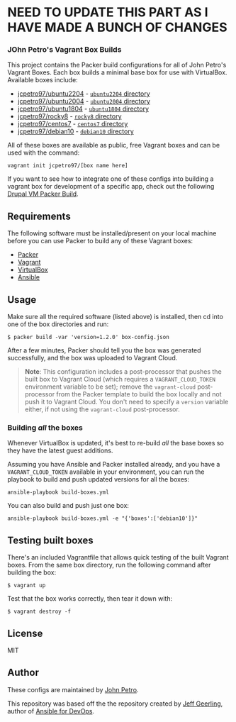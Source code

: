 # NEED TO UPDATE THIS PART AS I HAVE MADE A BUNCH OF CHANGES


### JOhn Petro's Vagrant Box Builds


This project contains the Packer build configurations for all of John Petro's Vagrant Boxes. Each box builds a minimal base box for use with VirtualBox. Available boxes include:

  - [jcpetro97/ubuntu2204](https://app.vagrantup.com/jcpetro97/boxes/ubuntu2204) - [`ubuntu2204` directory](ubuntu2204/)
  - [jcpetro97/ubuntu2004](https://app.vagrantup.com/jcpetro97/boxes/ubuntu2004) - [`ubuntu2004` directory](ubuntu2004/)
  - [jcpetro97/ubuntu1804](https://app.vagrantup.com/jcpetro97/boxes/ubuntu1804) - [`ubuntu1804` directory](ubuntu1804/)
  - [jcpetro97/rocky8](https://app.vagrantup.com/jcpetro97/boxes/rocky8) - [`rocky8` directory](rocky8/)
  - [jcpetro97/centos7](https://app.vagrantup.com/jcpetro97/boxes/centos7) - [`centos7` directory](centos7/)
  - [jcpetro97/debian10](https://app.vagrantup.com/jcpetro97/boxes/debian10) - [`debian10` directory](debian10/)

All of these boxes are available as public, free Vagrant boxes and can be used with the command:

    vagrant init jcpetro97/[box name here]

If you want to see how to integrate one of these configs into building a vagrant box for development of a specific app, check out the following  [Drupal VM Packer Build](https://github.com/geerlingguy/packer-drupal-vm).

## Requirements

The following software must be installed/present on your local machine before you can use Packer to build any of these Vagrant boxes:

  - [Packer](http://www.packer.io/)
  - [Vagrant](http://vagrantup.com/)
  - [VirtualBox](https://www.virtualbox.org/)
  - [Ansible](https://docs.ansible.com/ansible/latest/installation_guide/intro_installation.html)

## Usage

Make sure all the required software (listed above) is installed, then cd into one of the box directories and run:

    $ packer build -var 'version=1.2.0' box-config.json

After a few minutes, Packer should tell you the box was generated successfully, and the box was uploaded to Vagrant Cloud.

> **Note**: This configuration includes a post-processor that pushes the built box to Vagrant Cloud (which requires a `VAGRANT_CLOUD_TOKEN` environment variable to be set); remove the `vagrant-cloud` post-processor from the Packer template to build the box locally and not push it to Vagrant Cloud. You don't need to specify a `version` variable either, if not using the `vagrant-cloud` post-processor.

### Building _all_ the boxes

Whenever VirtualBox is updated, it's best to re-build _all_ the base boxes so they have the latest guest additions.

Assuming you have Ansible and Packer installed already, and you have a `VAGRANT_CLOUD_TOKEN` available in your environment, you can run the playbook to build and push updated versions for all the boxes:

    ansible-playbook build-boxes.yml

You can also build and push just one box:

    ansible-playbook build-boxes.yml -e "{'boxes':['debian10']}"

## Testing built boxes

There's an included Vagrantfile that allows quick testing of the built Vagrant boxes. From the same box directory, run the following command after building the box:

    $ vagrant up

Test that the box works correctly, then tear it down with:

    $ vagrant destroy -f

## License

MIT

## Author

These configs are maintained by [John Petro](https://github.com/jcpetro97).  

This repository was based off the the repository created by [Jeff Geerling](https://www.jeffgeerling.com), author of [Ansible for DevOps](https://www.ansiblefordevops.com).
